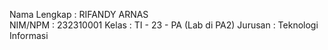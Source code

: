 Nama Lengkap : RIFANDY ARNAS <br>
NIM/NPM      : 232310001
Kelas        : TI - 23 - PA (Lab di PA2)
Jurusan      : Teknologi Informasi
